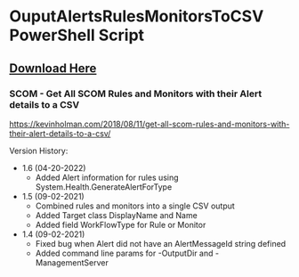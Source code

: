 # OuputAlertsRulesMonitorsToCSV PowerShell Script

## [Download Here][Download]

[Download]: https://github.com/thekevinholman/OuputAlertsRulesMonitorsToCSV/archive/master.zip

### SCOM - Get All SCOM Rules and Monitors with their Alert details to a CSV

https://kevinholman.com/2018/08/11/get-all-scom-rules-and-monitors-with-their-alert-details-to-a-csv/

Version History:
* 1.6  (04-20-2022)
	* Added Alert information for rules using System.Health.GenerateAlertForType
* 1.5  (09-02-2021)
	* Combined rules and monitors into a single CSV output
	* Added Target class DisplayName and Name
	* Added field WorkFlowType for Rule or Monitor 	
* 1.4  (09-02-2021)
	* Fixed bug when Alert did not have an AlertMessageId string defined
	* Added command line params for -OutputDir and -ManagementServer
